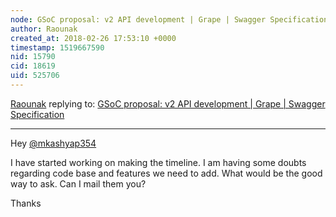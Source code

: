 ```yaml
---
node: GSoC proposal: v2 API development | Grape | Swagger Specification
author: Raounak
created_at: 2018-02-26 17:53:10 +0000
timestamp: 1519667590
nid: 15790
cid: 18619
uid: 525706
---
```




[Raounak](../profile/Raounak) replying to: [GSoC proposal: v2 API development | Grape | Swagger Specification](../notes/Raounak/02-21-2018/gsoc-proposal-v2-api-development)

----
Hey [@mkashyap354](/profile/mkashyap354)

I have started working on making the timeline. I am having some doubts regarding code base and features we need to add. What would be the good way to ask. Can I mail them you?

Thanks